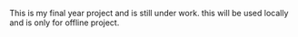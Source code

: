 This is my final year project and is still under work. this will be used locally and is only for offline project.
